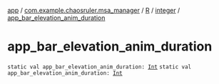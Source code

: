[app](../../../index.md) / [com.example.chaosruler.msa_manager](../../index.md) / [R](../index.md) / [integer](index.md) / [app_bar_elevation_anim_duration](.)

# app_bar_elevation_anim_duration

`static val app_bar_elevation_anim_duration: `[`Int`](https://kotlinlang.org/api/latest/jvm/stdlib/kotlin/-int/index.html)
`static val app_bar_elevation_anim_duration: `[`Int`](https://kotlinlang.org/api/latest/jvm/stdlib/kotlin/-int/index.html)